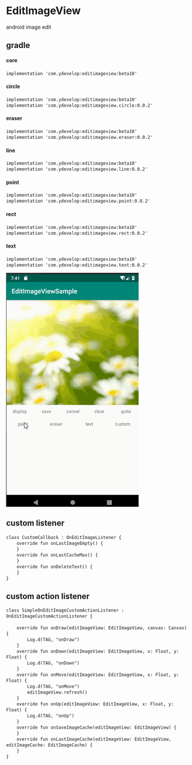 # EditImageView

android image edit

## gradle 

#### core

    implementation 'com.ydevelop:editimageview:beta10'

#### circle

    implementation 'com.ydevelop:editimageview:beta10'
    implementation 'com.ydevelop:editimageview.circle:0.0.2'

#### eraser

    implementation 'com.ydevelop:editimageview:beta10'
    implementation 'com.ydevelop:editimageview.eraser:0.0.2'
    
#### line

    implementation 'com.ydevelop:editimageview:beta10'
    implementation 'com.ydevelop:editimageview.line:0.0.2'
    
#### point

    implementation 'com.ydevelop:editimageview:beta10'
    implementation 'com.ydevelop:editimageview.point:0.0.2'
    
#### rect

    implementation 'com.ydevelop:editimageview:beta10'
    implementation 'com.ydevelop:editimageview.rect:0.0.2'
    
#### text

    implementation 'com.ydevelop:editimageview:beta10'
    implementation 'com.ydevelop:editimageview.text:0.0.2'

![](https://github.com/7449/EditImageView/blob/master/screen/edit_image_sample.gif)
   
## custom listener

    class CustomCallback : OnEditImageListener {
        override fun onLastImageEmpty() {
        }
        override fun onLastCacheMax() {
        }
        override fun onDeleteText() {
        }
    }
    
## custom action listener

    class SimpleOnEditImageCustomActionListener : OnEditImageCustomActionListener {
    
        override fun onDraw(editImageView: EditImageView, canvas: Canvas) {
            Log.d(TAG, "onDraw")
        }
        override fun onDown(editImageView: EditImageView, x: Float, y: Float) {
            Log.d(TAG, "onDown")
        }
        override fun onMove(editImageView: EditImageView, x: Float, y: Float) {
            Log.d(TAG, "onMove")
            editImageView.refresh()
        }
        override fun onUp(editImageView: EditImageView, x: Float, y: Float) {
            Log.d(TAG, "onUp")
        }
        override fun onSaveImageCache(editImageView: EditImageView) {
        }
        override fun onLastImageCache(editImageView: EditImageView, editImageCache: EditImageCache) {
        }
    }